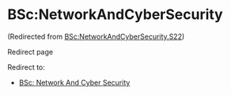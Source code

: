 






BSc:NetworkAndCyberSecurity
===========================



(Redirected from [BSc:NetworkAndCyberSecurity.S22](/index.php?title=BSc:NetworkAndCyberSecurity.S22&redirect=no "BSc:NetworkAndCyberSecurity.S22"))  

Redirect page


Redirect to:

* [BSc: Network And Cyber Security](/index.php/BSc:_Network_And_Cyber_Security "BSc: Network And Cyber Security")









